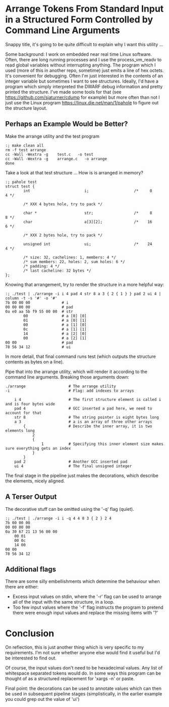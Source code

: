 # Arrange Tokens From Standard Input in a Structured Form Controlled by Command Line Arguments

Snappy title, it's going to be quite difficult to explain why I want
this utility ...

Some background: I work on embedded near real time Linux software. Often,
there are long running processes and I use the process\_vm\_readv to
read global variables without interrupting anything. The program which
I used (more of this in another repo, sometime) just emits a line of
hex octets. It's convenient for debugging. Often I'm just interested
in the contents of an integer variable but sometimes I want to see
structures. Ideally, I'd have a program which simply interpreted the
DWARF debug information and pretty printed the structure.  I've made
some tools for that (see https://github.com/sjaturner/cdump for
example) but more often than not I just use the Linux program
https://linux.die.net/man/1/pahole to figure out the structure layout.

## Perhaps an Example Would be Better?

Make the arrange utility and the test program

    :; make clean all
    rm -f test arrange
    cc -Wall -Wextra -g    test.c   -o test
    cc -Wall -Wextra -g    arrange.c   -o arrange
    done

Take a look at that test structure ... How is is arranged in memory?

    :; pahole test
    struct test {
            int                        i;                    /*     0     4 */

            /* XXX 4 bytes hole, try to pack */

            char *                     str;                  /*     8     8 */
            char                       a[3][2];              /*    16     6 */

            /* XXX 2 bytes hole, try to pack */

            unsigned int               ui;                   /*    24     4 */

            /* size: 32, cachelines: 1, members: 4 */
            /* sum members: 22, holes: 2, sum holes: 6 */
            /* padding: 4 */
            /* last cacheline: 32 bytes */
    };

Knowing that arrangement, try to render the structure in a more helpful way:

    :; ./test | ./arrange -i i 4 pad 4 str 8 a 3 { 2 { 1 } } pad 2 ui 4 | column -t -s '#' -o '#' 
    7b 00 00 00              # i 
    00 00 00 00              # pad 
    0a e0 aa 5b f9 55 00 00  # str 
            00               # a [0] [0] 
            01               # a [0] [1] 
            00               # a [1] [0] 
            0c               # a [1] [1] 
            14               # a [2] [0] 
            00               # a [2] [1] 
    00 00                    # pad 
    78 56 34 12              # ui 


In more detail, that final command runs test (which outputs the structure contents as bytes on a line).

Pipe that into the arrange utility, which will render it according to the command line arguments. 
Breaking those arguments down:

    ./arrange                   # The arrange utility
    -i                          # Flag: add indexes to arrays

        i 4                     # The first structure element is called i and is four bytes wide
        pad 4                   # GCC inserted a pad here, we need to account for that
        str 8                   # The string pointer is eight bytes long
        a 3                     # a is an array of three other arrays
            {                   # Describe the inner array, it is two elements long
                2 
                { 
                    1           # Specifying this inner element size makes sure everything gets an index
                } 
            } 
        pad 2                   # Another GCC inserted pad
        ui 4                    # The final unsigned integer

The final stage in the pipeline just makes the decorations, which describe the elements, nicely aligned.

## A Terser Output

The decorative stuff can be omitted using the '-q' flag (quiet).

    :; ./test | ./arrange -i i -q 4 4 8 3 { 2 } 2 4
    7b 00 00 00
    00 00 00 00
    0a 30 67 21 13 56 00 00
        00 01
        00 0c
        14 00
    00 00
    78 56 34 12

## Additional flags

There are some silly embellishments which determine the behaviour when there are either:

* Excess input values on stdin, where the '-r' flag can be used to arrange all of the input with the same structure, in a loop.
* Too few input values where the '-f' flag instructs the program to pretend there were enough input values and replace the missing items with '?'

# Conclusion

On reflection, this is just another thing which is very specific to my
requirements. I'm not sure whether anyone else would find it useful but
I'd be interested to find out.

Of course, the input values don't need to be hexadecimal values. Any
list of whitespace separated tokens would do. In some ways this program
can be thought of as a structured replacement for 'xargs -n' or paste.

Final point: the decorations can be used to annotate values which can
then be used in subsequent pipeline stages (simplistically, in the
earlier example you could grep out the value of 'ui')
